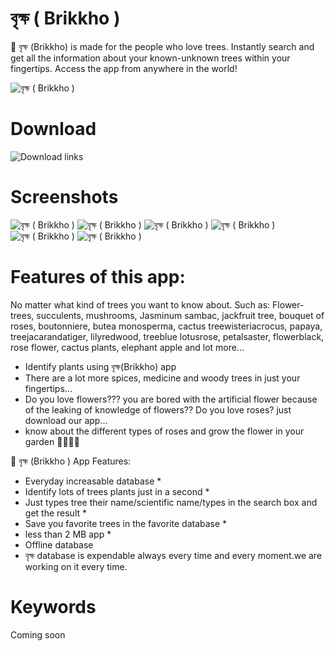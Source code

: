 # বৃক্ষ ( Brikkho )
🌴 বৃক্ষ (Brikkho) is made for the people who love trees. Instantly search and get all the information about your known-unknown trees within your fingertips. Access the app from anywhere in the world!

![বৃক্ষ ( Brikkho )](https://image.winudf.com/v2/image1/b3JnLnJpY2hpdC5icmlra2hvX2ljb25fMTU3MDEyMTU0Ml8wODA/icon.png?w=170&fakeurl=1)

# Download
![Download links](https://github.com/p32929/my_android_apps/releases)

# Screenshots
![বৃক্ষ ( Brikkho )](https://image.winudf.com/v2/image1/b3JnLnJpY2hpdC5icmlra2hvX2ljb25fMTU3MDEyMTU0Ml8wODA/icon.png?w=170&fakeurl=1)
![বৃক্ষ ( Brikkho )](https://image.winudf.com/v2/image1/b3JnLnJpY2hpdC5icmlra2hvX3NjcmVlbl8xXzE1NzAxMjE1NDNfMDk5/screen-1.jpg?h=355&fakeurl=1&type=.jpg)
![বৃক্ষ ( Brikkho )](https://image.winudf.com/v2/image1/b3JnLnJpY2hpdC5icmlra2hvX3NjcmVlbl8xXzE1NzAxMjE1NDNfMDk5/screen-1.jpg?h=355&fakeurl=1&type=.jpg)
![বৃক্ষ ( Brikkho )](https://image.winudf.com/v2/image1/b3JnLnJpY2hpdC5icmlra2hvX3NjcmVlbl8xXzE1NzAxMjE1NDNfMDk5/screen-1.jpg?h=355&fakeurl=1&type=.jpg)
![বৃক্ষ ( Brikkho )](https://image.winudf.com/v2/image1/b3JnLnJpY2hpdC5icmlra2hvX3NjcmVlbl80XzE1NzAxMjE1NDVfMDYy/screen-4.jpg?h=355&fakeurl=1&type=.jpg)
![বৃক্ষ ( Brikkho )](https://image.winudf.com/v2/image1/b3JnLnJpY2hpdC5icmlra2hvX3NjcmVlbl81XzE1NzAxMjE1NDVfMDA2/screen-5.jpg?h=355&fakeurl=1&type=.jpg)

# Features of this app:
No matter what kind of trees you want to know about. Such as: Flower-trees, succulents, mushrooms, Jasminum sambac, jackfruit tree, bouquet of roses, boutonniere, butea monosperma, cactus treewisteriacrocus, papaya, treejacarandatiger, lilyredwood, treeblue lotusrose, petalsaster, flowerblack, rose flower, cactus plants, elephant apple and lot more...

* Identify plants using বৃক্ষ(Brikkho) app
* There are a lot more spices, medicine and woody trees in just your fingertips...
* Do you love flowers??? you are bored with the artificial flower because of the leaking of knowledge of flowers?? Do you love roses? just download our app...
* know about the different types of roses and grow the flower in your garden 🌹🌹🌹🌹

🌴 বৃক্ষ (Brikkho ) App Features:
* Everyday increasable database *
* Identify lots of trees plants just in a second *
* Just types tree their name/scientific name/types in the search box and get the result *
* Save you favorite trees in the favorite database *
* less than 2 MB app *
* Offline database
* বৃক্ষ database is expendable always every time and every moment.we are working on it every time.

# Keywords
Coming soon